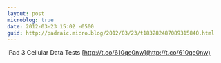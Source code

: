 ```yaml
---
layout: post
microblog: true
date: 2012-03-23 15:02 -0500
guid: http://padraic.micro.blog/2012/03/23/t183282487089315840.html
---
```

iPad 3 Cellular Data Tests [http://t.co/610qe0nw](http://t.co/610qe0nw)
